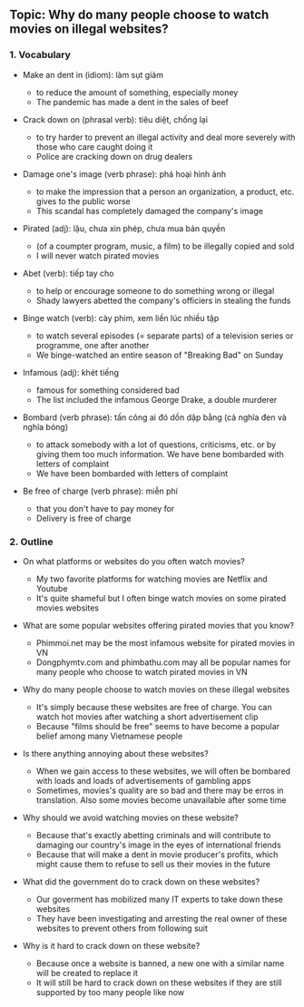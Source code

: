 ## Topic: Why do many people choose to watch movies on illegal websites?

### 1. Vocabulary
- Make an dent in (idiom): làm sụt giảm
  + to reduce the amount of something, especially money
  + The pandemic has made a dent in the sales of beef

- Crack down on (phrasal verb): tiêu diệt, chống lại
  + to try harder to prevent an illegal activity and deal more severely with those who care caught doing it
  + Police are cracking down on drug dealers

- Damage one's image (verb phrase): phá hoại hình ảnh
  + to make the impression that a person an organization, a product, etc. gives to the public worse
  + This scandal has completely damaged the company's image

- Pirated (adj): lậu, chưa xin phép, chưa mua bản quyền
  + (of a coumpter program, music, a film) to be illegally copied and sold
  + I will never watch pirated movies

- Abet (verb): tiếp tay cho
  + to help or encourage someone to do something wrong or illegal
  + Shady lawyers abetted the company's officiers in stealing the funds

- Binge watch (verb): cày phim, xem liền lúc nhiều tập
  + to watch several episodes (= separate parts) of a television series or programme, one after another
  + We binge-watched an entire season of "Breaking Bad" on Sunday

- Infamous (adj): khét tiếng
  + famous for something considered bad
  + The list included the infamous George Drake, a double murderer

- Bombard (verb phrase): tấn công ai đó dồn dập bằng (cả nghĩa đen và nghĩa bóng)
  + to attack somebody with a lot of questions, criticisms, etc. or by giving them too much information. We have bene bombarded with letters of complaint
  + We have been bombarded with letters of complaint

- Be free of charge (verb phrase): miễn phí
  + that you don't have to pay money for
  + Delivery is free of charge

### 2. Outline
- On what platforms or websites do you often watch movies?
  + My two favorite platforms for watching movies are Netflix and Youtube
  + It's quite shameful but I often binge watch movies on some pirated movies websites

- What are some popular websites offering pirated movies that you know?
  + Phimmoi.net may be the most infamous website for pirated movies in VN
  + Dongphymtv.com and phimbathu.com may all be popular names for many people who choose to watch pirated movies in VN

- Why do many people choose to watch movies on these illegal websites
  + It's simply because these websites are free of charge. You can watch hot movies after watching a short advertisement clip
  + Because "films should be free" seems to have become a popular belief among many Vietnamese people

- Is there anything annoying about these websites?
  + When we gain access to these websites, we will often be bombared with loads and loads of advertisements of gambling apps
  + Sometimes, movies's quality are so bad and there may be erros in translation. Also some movies become unavailable after some time

- Why should we avoid watching movies on these website?
  + Because that's exactly abetting criminals and will contribute to damaging our country's image in the eyes of international friends
  + Because that will make a dent in movie producer's profits, which might cause them to refuse to sell us their movies in the future

- What did the government do to crack down on these websites?
  + Our goverment has mobilized many IT experts to take down these websites
  + They have been investigating and arresting the real owner of these websites to prevent others from following suit

- Why is it hard to crack down on these website?
  + Because once a website is banned, a new one with a similar name will be created to replace it
  + It will still be hard to crack down on these websites if they are still supported by too many people like now

